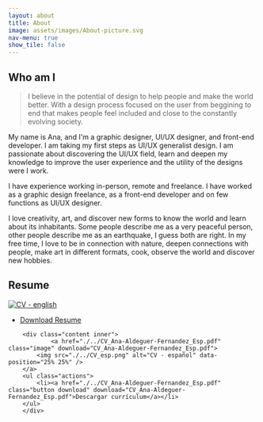 ```yaml
---
layout: about
title: About
image: assets/images/About-picture.svg
nav-menu: true
show_tile: false
---
```


<section id="one">
<h2>Who am I</h2>
<!-- Blockquote -->
<blockquote>I believe in the potential of design to help people and make the world better. With a design process focused on the user from beggining to end that makes people feel included and close to the constantly evolving society.</blockquote>

<p>My name is Ana, and I'm a graphic designer, UI/UX designer, and front-end developer. I am taking my first steps as UI/UX generalist design. I am passionate about discovering the UI/UX field, learn and deepen my knowledge to improve the user experience and the utility of the designs were I work.</p>

<p>I have experience working in-person, remote and freelance. I have worked as a graphic design freelance, as a front-end developer and on few functions as UI/UX designer.</p>

<p>I love creativity, art, and discover new forms to know the world and learn about its inhabitants. Some people describe me as a very peaceful person, other people describe me as an earthquake, I guess both are right. In my free time, I love to be in connection with nature, deepen connections with people, make art in different formats, cook, observe the world and discover new hobbies.</p>

</section>

<section id="two">
<h2>Resume</h2>
</section>

<section class="special" id="three">
    <div class="content inner">
<a href="./../CV_Ana-Aldeguer-Fernandez_Eng.pdf" class="image" download="CV_Ana-Aldeguer-Fernandez_Eng.pdf">
			<img src="./../CV_eng.png" alt="CV - english" data-position="25% 25%" />
		</a>
        <ul class="actions">
    		<li><a href="./../CV_Ana-Aldeguer-Fernandez_Eng.pdf" class="button download" download="CV_Ana-Aldeguer-Fernandez_Eng.pdf">Download Resume</a></li>
    	</ul>
    </div>

    	<div class="content inner">
    			<a href="./../CV_Ana-Aldeguer-Fernandez_Esp.pdf" class="image" download="CV_Ana-Aldeguer-Fernandez_Esp.pdf">
    		<img src="./../CV_esp.png" alt="CV - español" data-position="25% 25%" />
    	</a>
        <ul class="actions">
    		<li><a href="./../CV_Ana-Aldeguer-Fernandez_Esp.pdf" class="button download" download="CV_Ana-Aldeguer-Fernandez_Esp.pdf">Descargar currículum</a></li>
    	</ul>
    	</div>

</section>
